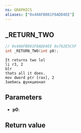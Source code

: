 ```yaml
---
ns: GRAPHICS
aliases: ["0x40AFB081F8ADD4EE"]
---
```

## _RETURN_TWO

```c
// 0x40AFB081F8ADD4EE 0x762E5C5F
int _RETURN_TWO(int p0);
```

```
It returns two lol  
li r3, 2  
blr  
thats all it does.  
mov dword ptr [rax], 2  
Заебись функционал  
```

## Parameters
* **p0**: 

## Return value
